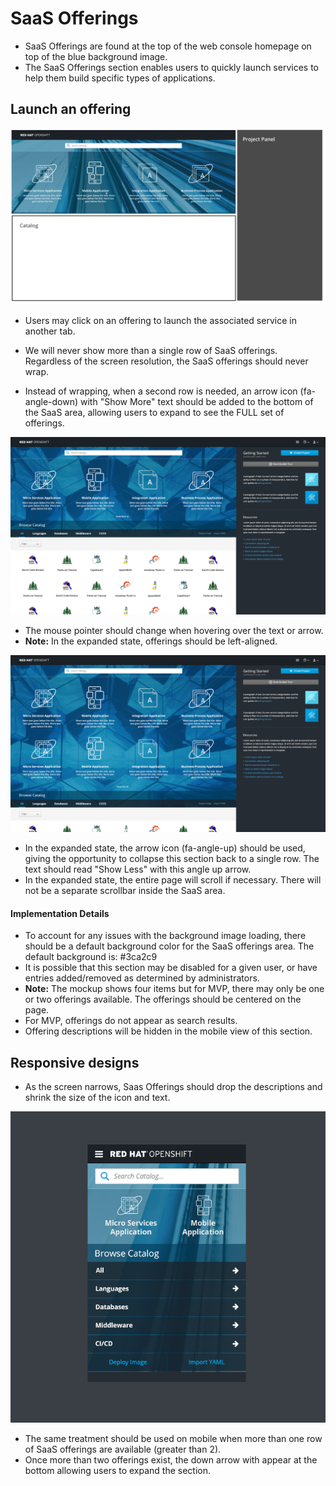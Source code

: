 # SaaS Offerings

- SaaS Offerings are found at the top of the web console homepage on top of the blue background image.
- The SaaS Offerings section enables users to quickly launch services to help them build specific types of applications.

## Launch an offering

![offerings](img/Layout.png)
- Users may click on an offering to launch the associated service in another tab.


- We will never show more than a single row of SaaS offerings. Regardless of the screen resolution, the SaaS offerings should never wrap.
- Instead of wrapping, when a second row is needed, an arrow icon (fa-angle-down) with "Show More" text should be added to the bottom of the SaaS area, allowing users to expand to see the FULL set of offerings.

![offerings](img/DESKTOP.png)
- The mouse pointer should change when hovering over the text or arrow.
- **Note:** In the expanded state, offerings should be left-aligned.

![offerings](img/DESKTOP-2.png)
- In the expanded state, the arrow icon (fa-angle-up) should be used, giving the opportunity to collapse this section back to a single row. The text should read "Show Less" with this angle up arrow.   
- In the expanded state, the entire page will scroll if necessary. There will not be a separate scrollbar inside the SaaS area. 


#### Implementation Details
- To account for any issues with the background image loading, there should be a default background color for the SaaS offerings area. The default background is: #3ca2c9
- It is possible that this section may be disabled for a given user, or have entries added/removed as determined by administrators.
- **Note:** The mockup shows four items but for MVP, there may only be one or two offerings available. The offerings should be centered on the page.
- For MVP, offerings do not appear as search results.
- Offering descriptions will be hidden in the mobile view of this section.


## Responsive designs

- As the screen narrows, Saas Offerings should drop the descriptions and shrink the size of the icon and text.

![offerings 2](img/Mobile-V2.png)

- The same treatment should be used on mobile when more than one row of SaaS offerings are available (greater than 2).
- Once more than two offerings exist, the down arrow with appear at the bottom allowing users to expand the section.
